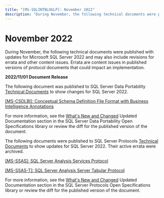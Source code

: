 ```yaml
---
title: "[MS-SQLINTBLOGLP]: November 2022"
description: "During November, the following technical documents were published with updates for Microsoft SQL Server 2022 and may also include revisions for"
---
```


# November 2022

<p> </p>
<p>During November, the following technical documents were
published with updates for Microsoft SQL Server 2022 and may also include
revisions for errata and other content issues. Errata are content issues in
published versions of protocol documents that could impact an implementation.</p>

<p><b>2022/11/01 Document Release</b></p>

<p>The following document was published to SQL Server Data
Portability <span><a href="https://go.microsoft.com/fwlink/?linkid=2208197">Technical Documents</a></span>
to show changes for SQL Server 2022.</p>

<p><span><a href="https://learn.microsoft.com/en-us/openspecs/sql_data_portability/MS-CSDLBI/336647b0-95bf-4375-962d-4024c4554faa">[MS-CSDLBI]:
Conceptual Schema Definition File Format with Business Intelligence Annotations</a></span></p>

<p>For more information, see the <span><a href="https://go.microsoft.com/fwlink/?linkid=2212564">What's New and Changed</a></span>
Updated Documentation section in the SQL Server Data Portability Open
Specifications library or review the diff for the published version of the
document.</p>

<p>The following documents were published to SQL Server
Protocols <span><a href="https://go.microsoft.com/fwlink/?linkid=2208455">Technical Documents</a></span>
to show updates for SQL Server 2022. Their active errata were archived.</p>

<p><span><a href="https://learn.microsoft.com/en-us/openspecs/sql_server_protocols/MS-SSAS/854a72f2-d637-4be3-b60f-6a44422e80c9">[MS-SSAS]:
SQL Server Analysis Services Protocol</a></span></p>

<p><span><a href="https://learn.microsoft.com/en-us/openspecs/sql_server_protocols/MS-SSAS-T/f85cd3b9-690c-4bc7-a1f0-a854d7daecd8">[MS-SSAS-T]:
SQL Server Analysis Server Tabular Protocol</a></span></p>

<p>For more information, see the <span><a href="/openspecs/sql_server_protocols/MS-SQLPROTLP/2efaa6c9-699e-4e2c-9ea7-d342ad51a988">What's
New and Changed</a></span> Updated Documentation section in the SQL Server
Protocols Open Specifications library or review the diff for the published
version of the document.</p>


                